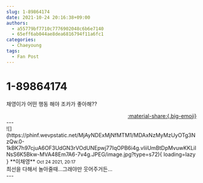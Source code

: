 ```yaml
---
slug: 1-89864174
date: 2021-10-24 20:16:38+09:00
authors:
  - a55779bf7710c7776902048c6b6e7140
  - 65eff6ab044ae8dea6816794f11a6fc1
categories:
  - Chaeyoung
tags:
  - Fan Post
---
```


# 1-89864174

<div class="post-container" markdown="1">
<div class="content-container md-sidebar__scrollwrap" markdown="1">

채영이가 어떤 행동 해야 조카가 좋아해??

</div>
</div>

<div style="text-align: right;" markdown="1">
<a href="https://weverse.io/fromis9/fanpost/1-89864174" style="text-align: right;">:material-share:{.big-emoji}</a>
</div>
---

<div class="comments-container md-sidebar__scrollwrap" markdown="1">
<div class="comment" markdown="1">
<div class='id-container' markdown="1">
![](https://phinf.wevpstatic.net/MjAyNDExMjNfMTM1/MDAxNzMyMzUyOTg3NzQw.0-1kBK7h97cjuA6OF3UdGN3rVOdUNEpwj77IqOPB6i4g.vliiUmBtDpMvuwKKLiINsS6K5Bkw-MVA48Em7A6-7v4g.JPEG/image.jpg?type=s72){ loading=lazy }
**<span class="artist">이채영</span>** <small>Oct 24 2021, 20:17</small><br>
</div>
<div class='comment-body' markdown="1">
 최선을 다해서 놀아줄때...그래야만 웃어주거든...
</div>
</div>
</div>
---
